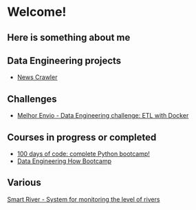 <!--
**icapetti/icapetti** is a ✨ _special_ ✨ repository because its `README.md` (this file) appears on your GitHub profile.

Here are some ideas to get you started:

- 🔭 I’m currently working on ...
- 🌱 I’m currently learning ...
- 📫 How to reach me: ...
- 😄 Pronouns: ...
- ⚡ Fun fact: ...
-->

# Welcome!
## Here is something about me

## Data Engineering projects
- [News Crawler](https://github.com/icapetti/news-crawler)

## Challenges
- [Melhor Envio - Data Engineering challenge: ETL with Docker](https://github.com/icapetti/challenge-melhor-envio)

## Courses in progress or completed
- [100 days of code: complete Python bootcamp!](https://github.com/icapetti/100-days-of-code-python-bootcamp)
- [Data Engineering How Bootcamp](https://github.com/icapetti/data-engineering-how-bootcamp)

## Various
[Smart River - System for monitoring the level of rivers](https://github.com/icapetti/tcc_arduino)

